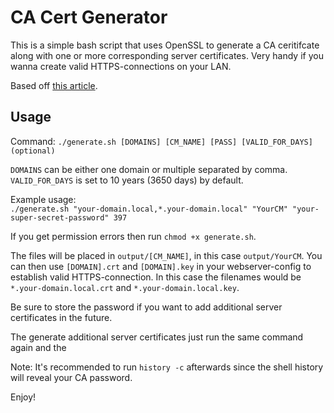 # CA Cert Generator
This is a simple bash script that uses OpenSSL to generate a CA ceritifcate along with one or more corresponding server certificates. Very handy if you wanna create valid HTTPS-connections on your LAN.

Based off [this article](https://carpie.net/articles/tls-certificates-for-local-area-networks).

## Usage
Command:
```./generate.sh [DOMAINS] [CM_NAME] [PASS] [VALID_FOR_DAYS](optional)```

`DOMAINS` can be either one domain or multiple separated by comma.
`VALID_FOR_DAYS` is set to 10 years (3650 days) by default.

Example usage:<br>
```./generate.sh "your-domain.local,*.your-domain.local" "YourCM" "your-super-secret-password" 397```

If you get permission errors then run `chmod +x generate.sh`.

The files will be placed in `output/[CM_NAME]`, in this case `output/YourCM`. You can then use `[DOMAIN].crt` and `[DOMAIN].key` in your webserver-config to establish valid HTTPS-connection. In this case the filenames would be `*.your-domain.local.crt` and `*.your-domain.local.key`.

Be sure to store the password if you want to add additional server certificates in the future.

The generate additional server certificates just run the same command again and the 

Note: It's recommended to run `history -c` afterwards since the shell history will reveal your CA password.

Enjoy!